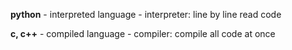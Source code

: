 **python** - interpreted language
    - interpreter: line by line read code

**c, c++** - compiled language
    - compiler: compile all code at once

